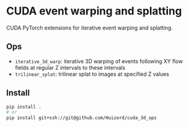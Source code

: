 # CUDA event warping and splatting

CUDA PyTorch extensions for iterative event warping and splatting.

## Ops

- `iterative_3d_warp`: iterative 3D warping of events following XY flow fields at regular Z intervals to these intervals
- `trilinear_splat`: trilinear splat to images at specified Z values

## Install

```bash
pip install .
# or
pip install git+ssh://git@github.com/Huizerd/cuda_3d_ops
```
